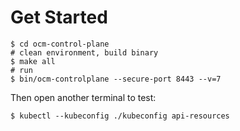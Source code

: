 # Get Started

```
$ cd ocm-control-plane
# clean environment, build binary
$ make all
# run 
$ bin/ocm-controlplane --secure-port 8443 --v=7
```

Then open another terminal to test:
```
$ kubectl --kubeconfig ./kubeconfig api-resources
```
